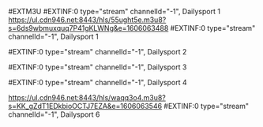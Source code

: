 #EXTM3U
#EXTINF:0 type="stream" channelId="-1", Dailysport 1
https://ul.cdn946.net:8443/hls/55ught5e.m3u8?s=6ds9wbmuxquq7P41gKLWNg&e=1606063488
#EXTINF:0 type="stream" channelId="-1", Dailysport 1


#EXTINF:0 type="stream" channelId="-1", Dailysport 2

#EXTINF:0 type="stream" channelId="-1", Dailysport 3


#EXTINF:0 type="stream" channelId="-1", Dailysport 4

https://ul.cdn946.net:8443/hls/waqq3o4.m3u8?s=KK_gZdT1EDkbioOCTJ7EZA&e=1606063546
#EXTINF:0 type="stream" channelId="-1", Dailysport 6
